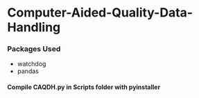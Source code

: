 # Computer-Aided-Quality-Data-Handling


### Packages Used
* watchdog
* pandas

#### Compile CAQDH.py in Scripts folder with pyinstaller
